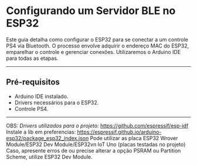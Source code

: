 # Configurando um Servidor BLE no ESP32

Este guia detalha como configurar o ESP32 para se conectar a um controle PS4 via Bluetooth. O processo envolve adquirir o endereço MAC do ESP32, emparelhar o controle e gerenciar conexões. Utilizaremos o Arduino IDE para todas as etapas.

---

## **Pré-requisitos**
- Arduino IDE instalado.  
- Drivers necessários para o ESP32.  
- Controle PS4.  

---

OBS: *Drivers utilizados para o projeto:* https://github.com/espressif/esp-idf
Instale a lib em preferencias: https://espressif.github.io/arduino-esp32/package_esp32_index.json
Pode utilizar as placa ESP32 Wrover Module/ESP32 Dev Module/ESP32vn IoT Uno (placas testadas no projeto)
Caso, apresente erros de ou precise alterar a opção PSRAM ou Partition Scheme, utilize ESP32 Dev Module.
